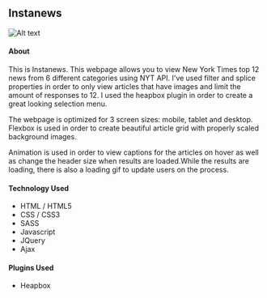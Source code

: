 
## Instanews 
![Alt text](https://github.com/annakviese/instanews/blob/master/documentation/images/Screen%20Shot%202016-10-17%20at%209.38.30%20PM.png?raw=true)

#### About
This is Instanews. 
This webpage allows you to view New York Times top 12 news from 6 different categories using NYT API. I’ve used filter and splice properties in order to only view articles that have images and limit the amount of responses to 12. I used the heapbox plugin in order to create a great looking selection menu.

The webpage is optimized for 3 screen sizes: mobile, tablet and desktop. Flexbox is used in order to create beautiful article grid with properly scaled background images. 

Animation is used in order to view captions for the articles on hover as well as change the header size when results are loaded.While the results are loading, there is also a loading gif to update users on the process. 

 

#### Technology Used

* HTML / HTML5
* CSS / CSS3
* SASS 
* Javascript
* JQuery 
* Ajax

#### Plugins Used 

* Heapbox



